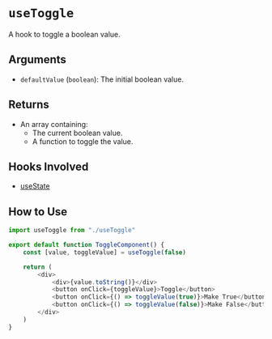 # `useToggle`

A hook to toggle a boolean value.

## Arguments

- `defaultValue` (`boolean`): The initial boolean value.

## Returns

- An array containing:
  - The current boolean value.
  - A function to toggle the value.

## Hooks Involved

- [useState](https://react.dev/reference/react/useState)

## How to Use

```js
import useToggle from "./useToggle"

export default function ToggleComponent() {
    const [value, toggleValue] = useToggle(false)

    return (
        <div>
            <div>{value.toString()}</div>
            <button onClick={toggleValue}>Toggle</button>
            <button onClick={() => toggleValue(true)}>Make True</button>
            <button onClick={() => toggleValue(false)}>Make False</button>
        </div>
    )
}
```
